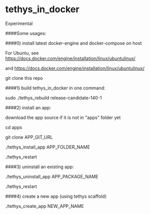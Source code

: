 # tethys_in_docker

Experimental

####Some usages:

####0) install latest docker-engine and docker-compose on host

For Ubuntu, see https://docs.docker.com/engine/installation/linux/ubuntulinux/

and https://docs.docker.com/engine/installation/linux/ubuntulinux/

git clone this repo

####1) build tethys_in_docker in one command:

sudo ./tethys_rebuild release-candidate-140-1

####2) install an app:

download the app source if it is not in "apps" folder yet

  cd apps

  git clone APP_GIT_URL

./tethys_install_app APP_FOLDER_NAME

./tethys_restart

####3) uninstall an existing app:

./tethys_uninstall_app APP_PACKAGE_NAME

./tethys_restart

####4) create a new app (using tethys scaffold)

./tethys_create_app NEW_APP_NAME
